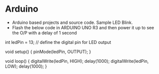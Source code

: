 # Arduino

* Arduino based projects and source code. Sample LED Blink.
* Flash the below code in ARDUINO UNO R3 and then power it up to see the O/P with a delay of 1 second

int ledPin = 13; // define the digital pin for LED output

void setup() 
{
  pinMode(ledPin, OUTPUT); 
}

void loop() 
{
  digitalWrite(ledPin, HIGH); 
  delay(1000); 
  digitalWrite(ledPin, LOW); 
  delay(1000); 
}
